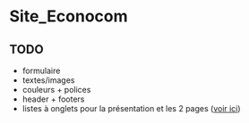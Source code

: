 # Site_Econocom

## TODO

- formulaire
- textes/images
- couleurs + polices
- header + footers
- listes à onglets pour la présentation et les 2 pages ([voir ici](https://www.w3schools.com/howto/howto_js_vertical_tabs.asp))
